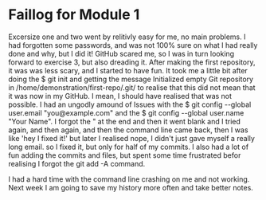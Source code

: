 # Faillog for Module 1

Excersize one and two went by relitivly easy for me, no main problems. I had forgotten some passwords, and was not 100% sure on what I had really done and why, but I did it!
GitHub scared me, so I was in turn looking forward to exercise 3, but also dreading it. After making the first repository, it was was less scary, and I started to have fun.
It took me a little bit after doing the $ git init and getting the message Initialized empty Git repository in /home/demonstration/first-repo/.git/ to realise that this did
not mean that it was now in my GitHub. I mean, I should have realised that was not possible.
I had an ungodly amound of Issues with the $ git config --global user.email "you\@example.com" and the $ git config --global user.name "Your Name". I forgot the " at the end and
then it went blank and I tried again, and then again, and then the command line came back, then I was like 'hey I fixed it!' but later I realised nope, I didn't just gave
myself a really long email. so I fixed it, but only for half of my commits. I also had a lot of fun adding the commits and files, but spent some time frustrated befor realising 
I forgot the git add -A command.

I had a hard time with the command line crashing on me and not working. Next week I am going to save my history more often and take better notes.
